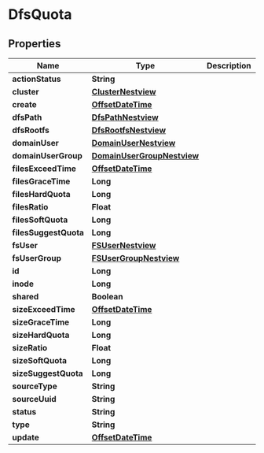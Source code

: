 # DfsQuota

## Properties
Name | Type | Description | Notes
------------ | ------------- | ------------- | -------------
**actionStatus** | **String** |  |  [optional]
**cluster** | [**ClusterNestview**](ClusterNestview.md) |  |  [optional]
**create** | [**OffsetDateTime**](OffsetDateTime.md) |  |  [optional]
**dfsPath** | [**DfsPathNestview**](DfsPathNestview.md) |  |  [optional]
**dfsRootfs** | [**DfsRootfsNestview**](DfsRootfsNestview.md) |  |  [optional]
**domainUser** | [**DomainUserNestview**](DomainUserNestview.md) |  |  [optional]
**domainUserGroup** | [**DomainUserGroupNestview**](DomainUserGroupNestview.md) |  |  [optional]
**filesExceedTime** | [**OffsetDateTime**](OffsetDateTime.md) |  |  [optional]
**filesGraceTime** | **Long** |  |  [optional]
**filesHardQuota** | **Long** |  |  [optional]
**filesRatio** | **Float** |  |  [optional]
**filesSoftQuota** | **Long** |  |  [optional]
**filesSuggestQuota** | **Long** |  |  [optional]
**fsUser** | [**FSUserNestview**](FSUserNestview.md) |  |  [optional]
**fsUserGroup** | [**FSUserGroupNestview**](FSUserGroupNestview.md) |  |  [optional]
**id** | **Long** |  |  [optional]
**inode** | **Long** |  |  [optional]
**shared** | **Boolean** |  |  [optional]
**sizeExceedTime** | [**OffsetDateTime**](OffsetDateTime.md) |  |  [optional]
**sizeGraceTime** | **Long** |  |  [optional]
**sizeHardQuota** | **Long** |  |  [optional]
**sizeRatio** | **Float** |  |  [optional]
**sizeSoftQuota** | **Long** |  |  [optional]
**sizeSuggestQuota** | **Long** |  |  [optional]
**sourceType** | **String** |  |  [optional]
**sourceUuid** | **String** |  |  [optional]
**status** | **String** |  |  [optional]
**type** | **String** |  |  [optional]
**update** | [**OffsetDateTime**](OffsetDateTime.md) |  |  [optional]
